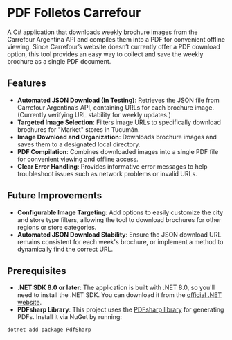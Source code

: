 # PDF Folletos Carrefour
A C# application that downloads weekly brochure images from the Carrefour Argentina API and compiles them into a PDF for convenient offline viewing. Since Carrefour’s website doesn’t currently offer a PDF download option, this tool provides an easy way to collect and save the weekly brochure as a single PDF document.

## Features
-   **Automated JSON Download (In Testing)**: Retrieves the JSON file from Carrefour Argentina’s API, containing URLs for each brochure image. (Currently verifying URL stability for weekly updates.)
-   **Targeted Image Selection**: Filters image URLs to specifically download brochures for "Market" stores in Tucumán.
-   **Image Download and Organization**: Downloads brochure images and saves them to a designated local directory.
-   **PDF Compilation**: Combines downloaded images into a single PDF file for convenient viewing and offline access.
-   **Clear Error Handling**: Provides informative error messages to help troubleshoot issues such as network problems or invalid URLs.

## Future Improvements
-   **Configurable Image Targeting**: Add options to easily customize the city and store type filters, allowing the tool to download brochures for other regions or store categories.
-   **Automated JSON Download Stability**: Ensure the JSON download URL remains consistent for each week's brochure, or implement a method to dynamically find the correct URL.

## Prerequisites

- **.NET SDK 8.0 or later**: The application is built with .NET 8.0, so you'll need to install the .NET SDK. You can download it from the [official .NET website](https://dotnet.microsoft.com/download/dotnet/8.0).
- **PDFsharp Library**: This project uses the [PDFsharp library](http://www.pdfsharp.net/) for generating PDFs. Install it via NuGet by running:
```bash
dotnet add package PdfSharp
```
